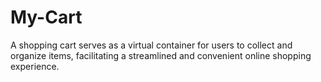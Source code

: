 # My-Cart
 A shopping cart serves as a virtual container for users to collect and organize items, facilitating a streamlined and convenient online shopping experience.
